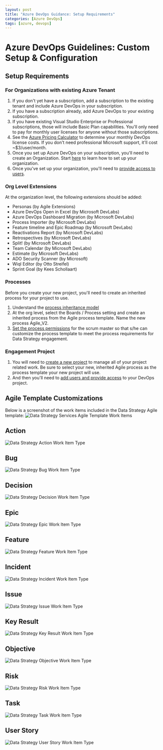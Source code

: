 ```yaml
---
layout: post
title: "Azure DevOps Guidance: Setup Requirements"
categories: [Azure DevOps]
tags: [azure, devops]
---
```


# Azure DevOps Guidelines: Custom Setup & Configuration

## Setup Requirements

### For Organizations with existing Azure Tenant

1. If you don't yet have a subscription, add a subscription to the existing tenant and include Azure DevOps in your subscription.
1. If you have a subscription already, add Azure DevOps to your existing subscription.
1. If you have existing Visual Studio Enterprise or Professional subscriptions, those will include Basic Plan capabilities.  You'll only need to pay for monthly user licenses for anyone without those subscriptions.
1. See the [Azure Pricing Calculator](https://azure.microsoft.com/en-us/pricing/calculator/) to determine your monthly DevOps license costs.  If you don't need professional Microsoft support, it'll cost ~$3/user/month.
1. Once you set up Azure DevOps on your subscription, you'll need to create an Organization.  Start [here](https://learn.microsoft.com/en-us/azure/devops/organizations/accounts/organization-management) to learn how to set up your organization.
1. Once you've set up your organization, you'll need to [provide access to users](https://learn.microsoft.com/en-us/azure/devops/organizations/accounts/add-organization-users).

### Org Level Extensions

At the organization level, the following extensions should be added:

- Personas (by Agile Extensions)
- Azure DevOps Open in Excel (by Microsoft DevLabs)
- Azure DevOps Dashboard Migration (by Microsoft DevLabs)
- Process Importer (by Microsoft DevLabs)
- Feature timeline and Epic Roadmap (by Microsoft DevLabs)
- Reactivations Report (by Microsoft DevLabs)
- Retrospectives (by Microsoft DevLabs)
- Split! (by Microsoft DevLabs)
- Team Calendar (by Microsoft DevLabs)
- Estimate (by Microsoft DevLabs)
- ADO Security Scanner (by Microsoft)
- Wiql Editor (by Otto Streifel)
- Sprint Goal (by Kees Schollaart)

### Processes

Before you create your new project, you'll need to create an inherited process for your project to use.

1. Understand the [process inheritance model](https://learn.microsoft.com/en-us/azure/devops/organizations/settings/work/inheritance-process-model)
1. At the org level, select the Boards / Process setting and create an inherited process from the Agile process template. Name the new process Agile_V2.
1. [Set the process permissions](https://learn.microsoft.com/en-us/azure/devops/organizations/security/set-permissions-access-work-tracking?view=azure-devops#process-permissions) for the scrum master so that s/he can customize the process template to meet the process requirements for Data Strategy engagement.

### Engagement Project

1. You will need to [create a new project](https://learn.microsoft.com/en-us/azure/devops/organizations/projects/create-project) to manage all of your project related work.  Be sure to select your new, inherited Agile process as the process template your new project will use.
1. And then you'll need to [add users and provide access](https://learn.microsoft.com/en-us/azure/devops/organizations/security/add-users-team-project) to your DevOps project.

## Agile Template Customizations

Below is a screenshot of the work items included in the Data Strategy Agile template:
![Data Strategy Services Agile Template Work Items](/assets/images/WIT_AgileTemplateWorkItems.png)

## Action

![Data Strategy Action Work Item Type](/assets/images/WIT_Action.png)

## Bug

![Data Strategy Bug Work Item Type](/assets/images/WIT_Bug.png)

## Decision

![Data Strategy Decision Work Item Type](/assets/images/WIT_Decision.png)

## Epic

![Data Strategy Epic Work Item Type](/assets/images/WIT_Epic.png)

## Feature

![Data Strategy Feature Work Item Type](/assets/images/WIT_Feature.png)

## Incident

![Data Strategy Incident Work Item Type](/assets/images/WIT_Incident.png)

## Issue

![Data Strategy Issue Work Item Type](/assets/images/WIT_Issue.png)

## Key Result

![Data Strategy Key Result Work Item Type](/assets/images/WIT_KeyResult.png)

## Objective

![Data Strategy Objective Work Item Type](/assets/images/WIT_Objective.png)

## Risk

![Data Strategy Risk Work Item Type](/assets/images/WIT_Risk.png)

## Task

![Data Strategy Task Work Item Type](/assets/images/WIT_Task.png)

## User Story

![Data Strategy User Story Work Item Type](/assets/images/WIT_UserStory.png)
